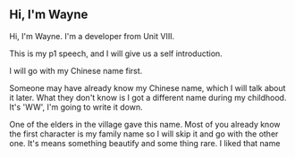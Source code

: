 ## Hi, I'm Wayne

Hi, I'm Wayne. I'm a developer from Unit VIII.

This is my p1 speech, and I will give us a self introduction.

I will go with my Chinese name first.

Someone may have already know my Chinese name, which I will talk about it later.
What they don't know is I got a different name during my childhood.
It's 'WW', I'm going to write it down.

One of the elders in the village gave this name.
Most of you already know the first character is my family name so I will skip it and go with the other one.
It's means something beautify and some thing rare. I liked that name
